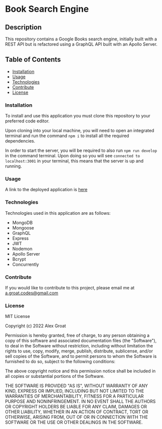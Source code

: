 # Book Search Engine # 

## Description ##

This repository contains a Google Books search engine, initially built with a REST API but is refactored using a GraphQL API built with an Apollo Server.

## Table of Contents

- [Installation](#installation)
- [Usage](#usage)
- [Technologies](#technologies)
- [Contribute](#contribute)
- [License](#license)

### Installation

To install and use this application you must clone this repository to your preferred code editor. 

Upon cloning into your local machine, you will need to open an integrated terminal and run the command `npm i` to install all the required dependencies.

In order to start the server, you will be required to also run `npm run develop` in the command terminal. Upon doing so you will see `connected to localhost:3001` in your terminal, 
this means that the server is up and running.

### Usage

A link to the deployed application is [here](https://dashboard.heroku.com/apps/booksearch-agroat)

### Technologies

Technologies used in this application are as follows:
- MongoDB
- Mongoose
- GraphQL
- Express
- JWT
- Nodemon
- Apollo Server
- Bcrypt
- Concurrently

### Contribute

If you would like to contribute to this project, please email me at a.groat.codes@gmail.com

### License

MIT License

Copyright (c) 2022 Alex Groat

Permission is hereby granted, free of charge, to any person obtaining a copy
of this software and associated documentation files (the "Software"), to deal
in the Software without restriction, including without limitation the rights
to use, copy, modify, merge, publish, distribute, sublicense, and/or sell
copies of the Software, and to permit persons to whom the Software is
furnished to do so, subject to the following conditions:

The above copyright notice and this permission notice shall be included in all
copies or substantial portions of the Software.

THE SOFTWARE IS PROVIDED "AS IS", WITHOUT WARRANTY OF ANY KIND, EXPRESS OR
IMPLIED, INCLUDING BUT NOT LIMITED TO THE WARRANTIES OF MERCHANTABILITY,
FITNESS FOR A PARTICULAR PURPOSE AND NONINFRINGEMENT. IN NO EVENT SHALL THE
AUTHORS OR COPYRIGHT HOLDERS BE LIABLE FOR ANY CLAIM, DAMAGES OR OTHER
LIABILITY, WHETHER IN AN ACTION OF CONTRACT, TORT OR OTHERWISE, ARISING FROM,
OUT OF OR IN CONNECTION WITH THE SOFTWARE OR THE USE OR OTHER DEALINGS IN THE
SOFTWARE.
